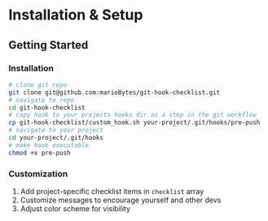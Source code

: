 # Installation & Setup

## Getting Started

### Installation

```bash
# clone git repo
git clone git@github.com:marioBytes/git-hook-checklist.git
# navigate to repo
cd git-hook-checklist
# copy hook to your projects hooks dir as a step in the git workflow
cp git-hook-checklist/custom_hook.sh your-project/.git/hooks/pre-push
# navigate to your project
cd your-project/.git/hooks
# make hook executable
chmod +x pre-push
```

### Customization

1. Add project-specific checklist items in `checklist` array
2. Customize messages to encourage yourself and other devs
3. Adjust color scheme for visibility
